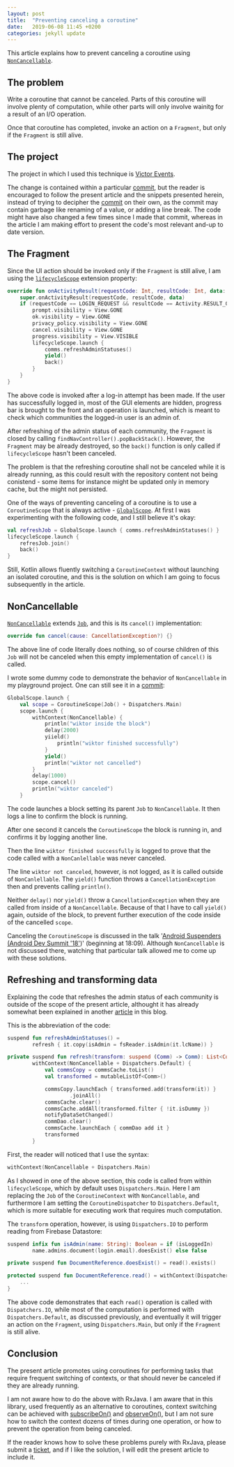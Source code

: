 ```yaml
---
layout: post
title:  "Preventing canceling a coroutine"
date:   2019-06-08 11:45 +0200
categories: jekyll update
---
```


This article explains how to prevent canceling a coroutine using [`NonCancellable`][noncancellable].

## The problem

Write a coroutine that cannot be canceled. Parts of this coroutine will involve plenty of computation, while other parts will only involve wainitg for a result of an I/O operation.

Once that coroutine has completed, invoke an action on a `Fragment`, but only if the `Fragment` is still alive.

## The project

The project in which I used this technique is [Victor Events][victor-events].

The change is contained within a particular [commit], but the reader is encouraged to follow the present article and the snippets presented herein, instead of trying to decipher the [commit] on their own, as the commit may contain garbage like renaming of a value, or adding a line break. The code might have also changed a few times since I made that commit, whereas in the article I am making effort to present the code's most relevant and-up to date version.

## The Fragment

Since the UI action should be invoked only if the `Fragment` is still alive, I am using the [`lifecycleScope`][lifecyclescope] extension property:

```kotlin
override fun onActivityResult(requestCode: Int, resultCode: Int, data: Intent?) {
    super.onActivityResult(requestCode, resultCode, data)
    if (requestCode == LOGIN_REQUEST && resultCode == Activity.RESULT_OK) {
        prompt.visibility = View.GONE
        ok.visibility = View.GONE
        privacy_policy.visibility = View.GONE
        cancel.visibility = View.GONE
        progress.visibility = View.VISIBLE
        lifecycleScope.launch {
            comms.refreshAdminStatuses()
            yield()
            back()
        }
    }
}
```

The above code is invoked after a log-in attempt has been made. If the user has successfully logged in, most of the GUI elements are hidden, progress bar is brought to the front and an operation is launched, which is meant to check which communities the logged-in user is an admin of.

After refreshing of the admin status of each community, the `Fragment` is closed by calling `findNavController().popBackStack()`. However, the `Fragment` may be already destroyed, so the `back()` function is only called if `lifecycleScope` hasn't been canceled.

The problem is that the refreshing coroutine shall not be canceled while it is already running, as this could result with the repository content not being conistend - some items for instance might be updated only in memory cache, but the might not persisted.

One of the ways of preventing canceling of a coroutine is to use a `CoroutineScope` that is always active - [`GlobalScope`][globalscope]. At first I was experimenting with the following code, and I still believe it's okay:

```kotlin
val refreshJob = GlobalScope.launch { comms.refreshAdminStatuses() }
lifecycleScope.launch {
    refresJob.join()
    back()
}
```

Still, Kotlin allows fluently switching a `CoroutineContext` without launching an isolated coroutine, and this is the solution on which I am going to focus subsequently in the article.

## NonCancellable

[`NonCancellable`][noncancellable] extends [`Job`][job], and this is its `cancel()` implementation:

```kotlin
override fun cancel(cause: CancellationException?) {}
```

The above line of code literally does nothing, so of course children of this `Job` will not be canceled when this empty implementation of `cancel()` is called.

I wrote some dummy code to demonstrate the behavior of `NonCancellable` in my playground project. One can still see it in a [commit][commit-playground]:

```kotlin
GlobalScope.launch {
    val scope = CoroutineScope(Job() + Dispatchers.Main)
    scope.launch {
        withContext(NonCancellable) {
            println("wiktor inside the block")
            delay(2000)
            yiield()
                println("wiktor finished successfully")
            }
            yield()
            println("wiktor not cancelled")
        }
        delay(1000)
        scope.cancel()
        println("wiktor canceled")
    }
```

The code launches a block setting its parent `Job` to `NonCancellable`. It then logs a line to confirm the block is running.

After one second it cancels the `CoroutineScope` the block is running in, and confirms it by logging another line.

Then the line `wiktor finished successfully` is logged to prove that the code called with a `NonCanlellable` was never canceled.

The line `wiktor not canceled`, however, is not logged, as it is called outside of `NonCanlellable`. The `yield()` function throws a `CancellationException` then and prevents calling `println()`.

Neither `delay()` nor `yield()` throw a `CancellationException` when they are called from inside of a `NonCancellable`. Because of that I have to call `yield()` again, outside of the block, to prevent further execution of the code inside of the cancelled `scope`.

Canceling the `CoroutineScope` is discussed in the talk '[Android Suspenders (Android Dev Summit '18'][suspenders])' (beginning at 18:09). Although `NonCancellable` is not discussed there, watching that particular talk allowed me to come up with these solutions.

## Refreshing and transforming data

Explaining the code that refreshes the admin status of each community is outside of the scope of the present article, althought it has already somewhat been explained in another [article][admin-statuses] in this blog.

This is the abbreviation of the code:

```kotlin
suspend fun refreshAdminStatuses() =
        refresh { it.copy(isAdmin = fsReader.isAdmin(it.lcName)) }

private suspend fun refresh(transform: suspend (Comm) -> Comm): List<Comm> =
        withContext(NonCancellable + Dispatchers.Default) {
            val commsCopy = commsCache.toList()
            val transformed = mutableListOf<Comm>()

            commsCopy.launchEach { transformed.add(transform(it)) }
                    .joinAll()
            commsCache.clear()
            commsCache.addAll(transformed.filter { !it.isDummy })
            notifyDataSetChanged()
            commDao.clear()
            commsCache.launchEach { commDao add it }
            transformed
        }
```

First, the reader will noticed that I use the syntax:

```kotlin
withContext(NonCancellable + Dispatchers.Main)
```

As I showed in one of the above section, this code is called from within `lifecycleScope`, which by default uses `Dispatchers.Main`. Here I am replacing the `Job` of the `CoroutineContext` with `NonCancellable`, and furthermore I am setting the `CoroutineDispatcher` to `Dispatchers.Default`, which is more suitable for executing work that requires much computation.

The `transform` operation, however, is using `Dispatchers.IO` to perform reading from Firebase Datastore:

```kotlin
suspend infix fun isAdmin(name: String): Boolean = if (isLoggedIn)
        name.admins.document(login.email).doesExist() else false

private suspend fun DocumentReference.doesExist() = read().exists()

protected suspend fun DocumentReference.read() = withContext(Dispatchers.IO) {
    ...
}
```

The above code demonstrates that each `read()` operation is called with `Dispatchers.IO`, while most of the computation is performed with `Dispatchers.Default`, as discussed previously, and eventually it will trigger an action on the `Fragment`, using `Dispatchers.Main`, but only if the `Fragment` is still alive.

## Conclusion

The present article promotes using coroutines for performing tasks that require frequent switching of contexts, or that should never be canceled if they are already running.

I am not aware how to do the above with RxJava. I am aware that in this library, used frequently as an alternative to coroutines, context switching can be achieved with [subscribeOn()][subscribeon] and [observeOn()][observeon], but I am not sure how to switch the context dozens of times during one operation, or how to prevent the operation from being canceled.

If the reader knows how to solve these problems purely with RxJava, please submit a [ticket], and if I like the solution, I will edit the present article to include it.


[noncancellable]: https://kotlin.github.io/kotlinx.coroutines/kotlinx-coroutines-core/kotlinx.coroutines/-non-cancellable.html
[victor-events]: https://github.com/syrop/Victor-Events
[commit]: https://github.com/syrop/Victor-Events/commit/c2470f19b757a3f017ff81206a517edf657c33be
[lifecyclescope]: https://developer.android.com/topic/libraries/architecture/coroutines#lifecyclescope
[globalscope]: https://kotlin.github.io/kotlinx.coroutines/kotlinx-coroutines-core/kotlinx.coroutines/-global-scope/index.html
[job]: https://kotlin.github.io/kotlinx.coroutines/kotlinx-coroutines-core/kotlinx.coroutines/-job/index.html
[commit-playground]: https://github.com/syrop/MyApplication/commit/b6d7c109382794dc4715b6ce4ad6b9a18c48415e
[suspenders]: https://www.youtube.com/watch?v=EOjq4OIWKqM&feature=youtu.be&t=1089
[admin-statuses]: https://syrop.github.io/jekyll/update/2019/04/27/refreshing-your-data.html
[subscribeon]: http://reactivex.io/documentation/operators/subscribeon.html
[observeon]: http://reactivex.io/documentation/operators/observeon.html
[ticket]: https://github.com/syrop/syrop.github.io/issues
